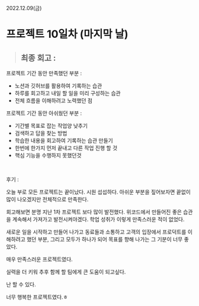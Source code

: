 2022.12.09(금)

# 프로젝트 10일차 (마지막 날)

> ## 최종 회고 : 

프로젝트 기간 동안 만족했던 부분 : 

  - 노션과 깃허브를 활용하여 기록하는 습관
  - 하루를 회고하고 내일 할 일을 미리 구성하는 습관
  - 전체 흐름을 이해하려고 노력했던 점

프로젝트 기간 동안 아쉬웠던 부분 : 

- 기간별 목표로 잡는 작업양 낮추기
- 검색하고 답을 찾는 방법
- 학습한 내용을 회고하여 기록하는 습관 만들기
- 한번에 한가지 먼저 끝내고 다른 작업 진행 할 것
- 핵심 기능을 수행하지 못했던것

<br/>

후기 : 

오늘 부로 모든 프로젝트는 끝이났다.
시원 섭섭하다.
아쉬운 부분을 짚어보자면 끝없이 많이 나오겠지만
전체적으로 만족한다.

회고해보면 분명 지난 1차 프로젝트 보다 많이 발전했다.
위코드에서 만들어진 좋은 습관을 계속해서 가져가고 발전시켜야겠다.
학업 성취가 이렇게 만족스러운 적이 없었다.

새로운 일을 시작하고 만들어 나가고 동료들과 소통하고
고객의 입장에서 프로덕트를 이해하려고 했던 부분,
그리고 모두가 하나가 되어 목표를 향해 나가는 그 기분이 너무 좋았다.

매우 만족스러운 프로젝트였다.

실력을 더 키워 추후 함께 할 팀에게 큰 도움이 되고싶다.

난 할 수 있다.

너무 행복한 프로젝트였다.ㅎ
